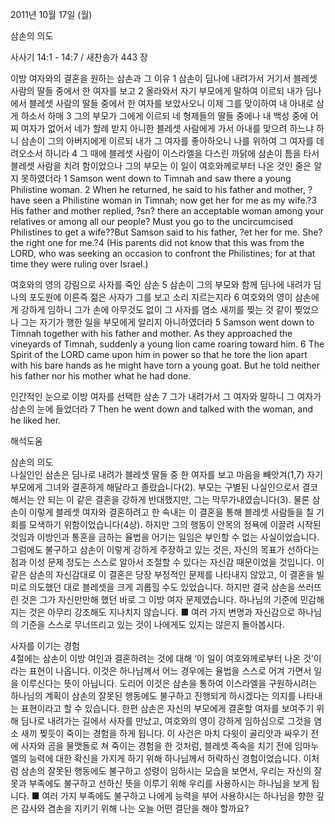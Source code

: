 2011년 10월 17일 (월)

삼손의 의도



사사기 14:1 - 14:7 / 새찬송가 443 장


이방 여자와의 결혼을 원하는 삼손과 그 이유
1 삼손이 딤나에 내려가서 거기서 블레셋 사람의 딸들 중에서 한 여자를 보고 2 올라와서 자기 부모에게 말하여 이르되 내가 딤나에서 블레셋 사람의 딸들 중에서 한 여자를 보았사오니 이제 그를 맞이하여 내 아내로 삼게 하소서 하매 3 그의 부모가 그에게 이르되 네 형제들의 딸들 중에나 내 백성 중에 어찌 여자가 없어서 네가 할례 받지 아니한 블레셋 사람에게 가서 아내를 맞으려 하느냐 하니 삼손이 그의 아버지에게 이르되 내가 그 여자를 좋아하오니 나를 위하여 그 여자를 데려오소서 하니라 4 그 때에 블레셋 사람이 이스라엘을 다스린 까닭에 삼손이 틈을 타서 블레셋 사람을 치려 함이었으나 그의 부모는 이 일이 여호와께로부터 나온 것인 줄은 알지 못하였더라
1 Samson went down to Timnah and saw there a young Philistine woman. 2 When he returned, he said to his father and mother, ? have seen a Philistine woman in Timnah; now get her for me as my wife.?3 His father and mother replied, ?sn? there an acceptable woman among your relatives or among all our people? Must you go to the uncircumcised Philistines to get a wife??But Samson said to his father, ?et her for me. She? the right one for me.?4 (His parents did not know that this was from the LORD, who was seeking an occasion to confront the Philistines; for at that time they were ruling over Israel.)

여호와의 영의 강림으로 사자를 죽인 삼손
5 삼손이 그의 부모와 함께 딤나에 내려가 딤나의 포도원에 이른즉 젊은 사자가 그를 보고 소리 지르는지라 6 여호와의 영이 삼손에게 강하게 임하니 그가 손에 아무것도 없이 그 사자를 염소 새끼를 찢는 것 같이 찢었으나 그는 자기가 행한 일을 부모에게 알리지 아니하였더라
5 Samson went down to Timnah together with his father and mother. As they approached the vineyards of Timnah, suddenly a young lion came roaring toward him. 6 The Spirit of the LORD came upon him in power so that he tore the lion apart with his bare hands as he might have torn a young goat. But he told neither his father nor his mother what he had done.

인간적인 눈으로 이방 여자를 선택한 삼손
7 그가 내려가서 그 여자와 말하니 그 여자가 삼손의 눈에 들었더라
7 Then he went down and talked with the woman, and he liked her.

해석도움





삼손의 의도  
나실인인 삼손은 딤나로 내려가 블레셋 딸들 중 한 여자를 보고 마음을 빼앗겨(1,7) 자기 부모에게 그녀와 결혼하게 해달라고 졸랐습니다(2). 부모는 구별된 나실인으로서 결코 해서는 안 되는 이 같은 결혼을 강하게 반대했지만, 그는 막무가내였습니다(3). 물론 삼손이 이렇게 블레셋 여자와 결혼하려고 한 속내는 이 결혼을 통해 블레셋 사람들을 칠 기회를 모색하기 위함이었습니다(4상). 하지만 그의 행동이 안목의 정욕에 이끌려 시작된 것임과 이방인과 통혼을 금하는 율법을 어기는 일임은 부인할 수 없는 사실이었습니다. 그럼에도 불구하고 삼손이 이렇게 강하게 주장하고 있는 것은, 자신의 목표가 선하다는 점과 이성 문제 정도는 스스로 알아서 조절할 수 있다는 자신감 때문이었을 것입니다. 이 같은 삼손의 자신감대로 이 결혼은 당장 부정적인 문제를 나타내지 않았고, 이 결혼을 빌미로 의도했던 대로 블레셋을 크게 괴롭힐 수도 있었습니다. 하지만 결국 삼손을 쓰러뜨린 것은 그가 자신만만해 했던 바로 그 이방 여자 문제였습니다. 하나님의 기준에 민감해지는 것은 아무리 강조해도 지나치지 않습니다.
■ 여러 가지 변명과 자신감으로 하나님의 기준을 스스로 무너뜨리고 있는 것이 나에게도 있지는 않은지 돌아봅시다.

사자를 이기는 경험  
4절에는 삼손이 이방 여인과 결혼하려는 것에 대해 ‘이 일이 여호와께로부터 나온 것’이라는 표현이 나옵니다. 이것은 하나님께서 어느 경우에는 율법을 스스로 어겨 가면서 일을 이루신다는 뜻이 아닙니다. 도리어 이것은 삼손을 통하여 이스라엘을 구원하시려는 하나님의 계획이 삼손의 잘못된 행동에도 불구하고 진행되게 하시겠다는 의지를 나타내는 표현이라고 할 수 있습니다. 한편 삼손은 자신의 부모에게 결혼할 여자를 보여주기 위해 딤나로 내려가는 길에서 사자를 만났고, 여호와의 영이 강하게 임하심으로 그것을 염소 새끼 찢듯이 죽이는 경험을 하게 됩니다. 이 사건은 마치 다윗이 골리앗과 싸우기 전에 사자와 곰을 물맷돌로 쳐 죽이는 경험을 한 것처럼, 블레셋 족속을 치기 전에 임마누엘의 능력에 대한 확신을 가지게 하기 위해 하나님께서 허락하신 경험이었습니다. 이처럼 삼손의 잘못된 행동에도 불구하고 성령이 임하시는 모습을 보면서, 우리는 자신의 잘못과 부족에도 불구하고 선하신 뜻을 이루기 위해 우리를 사용하시는 하나님을 보게 됩니다.
■ 여러 가지 부족에도 불구하고 나에게 능력을 부어 사용하시는 하나님을 향한 깊은 감사와 겸손을 지키기 위해 나는 오늘 어떤 결단을 해야 할까요?